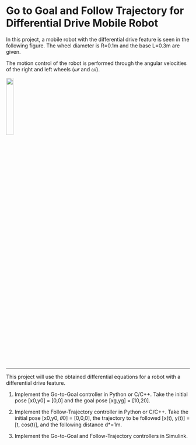 # Go to Goal and Follow Trajectory for Differential Drive Mobile Robot

In this project, a mobile robot with the differential drive feature is seen in the following figure. The wheel diameter is R=0.1m and the base L=0.3m are given.

The motion control of the robot is performed through the angular velocities of the right and left wheels (𝜔𝑟 and 𝜔𝑙).

<img src="https://github.com/BakiKIRMIZI/Go-to-Goal-and-Follow-Trajectory-for-Differential-Drive-Robot/assets/64962776/065544f1-8ae9-4fe1-a3a3-47593e7d617b" width=20% height=20%>

---

This project will use the obtained differential equations for a robot with a differential drive feature.

1. Implement the Go-to-Goal controller in Python or C/C++. Take the initial pose [x0,y0] = [0,0] and the goal pose [xg,yg] = [10,20].

2. Implement the Follow-Trajectory controller in Python or C/C++. Take the initial pose [x0,y0, 𝜃0] = [0,0,0], the trajectory to be followed [x(t), y(t)] = [t, cos(t)], and the following distance d*=1m.

3. Implement the Go-to-Goal and Follow-Trajectory controllers in Simulink.
